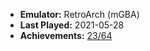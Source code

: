 * **Emulator:** RetroArch (mGBA)
* **Last Played:** 2021-05-28
* **Achievements:** [23/64](https://retroachievements.org/game/668)
